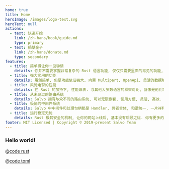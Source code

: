 ```yaml
---
home: true
title: Home
heroImage: /images/logo-text.svg
heroText: null
actions:
  - text: 快速开始
    link: /zh-hans/book/guide.md
    type: primary
  - text: 捐献金子
    link: /zh-hans/donate.md
    type: secondary
features:
  - title: 简单得让你一见钟情
    details: 你并不需要掌握非常复杂的 Rust 语言功能, 仅仅只需要里面的常见的功能, 就可以写出强大高效的服务器, 媲美 Go 类的 Web 服务器框架的开发速度.
  - title: 强大实用的功能
    details: 虽然简单, 但是功能依旧强大, 内置 Multipart, OpenApi, 灵活的数据解析...等等, 能满足大多数业务场景需求.
  - title: 风驰电掣的性能
    details: 在 Rust 的加持下, 性能爆表. 与其他大多数语言的框架对比, 就像是他们拿着大炮, 你直接就出了核武器.
  - title: 从未见过的路由系统
    details: Salvo 拥有与众不同的路由系统, 可以无限嵌套, 使用方便, 灵活, 高效. 你可以用各种姿势随心所欲地使用它, 它能带给你前所未有的极致快感. 
  - title: 极简的中间件系统
    details: Salvo 中中间件和处理句柄都是 Handler, 两者合体, 和谐统一, 一片祥和. 官方提供丰富且灵活的中间件实现.
  - title: 运行稳定无忧
    details: Rust 极其安全的机制, 让你的网站上线后, 基本没有后顾之忧. 你有更多的时间和...在...啪啪啪享受性福时光, 而不是在焦头烂额地啪啪啪地敲着键盘抢救你的服务器程序.
footer: MIT Licensed | Copyright © 2019-present Salvo Team
---
```


### Hello world!

<CodeGroup>
  <CodeGroupItem title="main.rs" active>
  
@[code rust](../../codes/hello/src/main.rs)

  </CodeGroupItem>
  <CodeGroupItem title="Cargo.toml">
  
@[code toml](../../codes/hello/Cargo.toml)

  </CodeGroupItem>
</CodeGroup>
